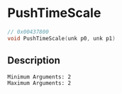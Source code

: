 # PushTimeScale
```c
// 0x00437800
void PushTimeScale(unk p0, unk p1)
```
## Description
```
Minimum Arguments: 2
Maximum Arguments: 2
```
